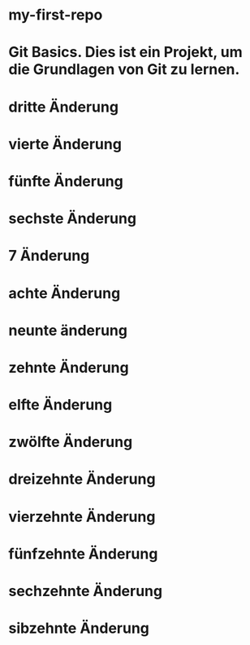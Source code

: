 # my-first-repo
# Git Basics. Dies ist ein Projekt, um die Grundlagen von Git zu lernen.
# dritte Änderung
# vierte Änderung
# fünfte Änderung
# sechste Änderung
# 7 Änderung
# achte Änderung
# neunte änderung
# zehnte Änderung
# elfte Änderung
# zwölfte Änderung
# dreizehnte Änderung
# vierzehnte Änderung
# fünfzehnte Änderung
# sechzehnte Änderung
# sibzehnte Änderung
